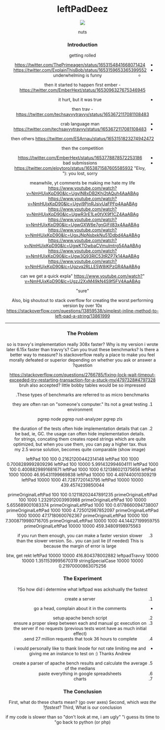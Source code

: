 <summary dir=rtl align=center><summary dir=ltr /><h1>leftPadDeez</h1></summary>
<img align=center src=https://user-images.githubusercontent.com/31113245/235832123-4a107f5b-b66a-49a8-a679-e4334e38b512.png />
<p align=center>nuts</p>

### Introduction
getting rolled
* https://twitter.com/ThePrimeagen/status/1653154841668071424
* https://twitter.com/ExplainThisBob/status/1653159653365399552
  - underwhelming is funny

then it started to happen
first ember - https://twitter.com/EmberHext/status/1653096327675346945
  - it hurt, but it was true

then trav - https://twitter.com/techsavvytravvy/status/1653672117081108483
  - crab language man
  - https://twitter.com/techsavvytravvy/status/1653672117081108483

then others
https://twitter.com/ESArnau/status/1653151823274942472

then the competition
  - https://twitter.com/EmberHext/status/1653778878572253186
  - bad submissions
        https://twitter.com/eloytoro/status/1653871587605585932
        "Eloy, you lost, sorry :("

meanwhile, yt comments be making me hate my life
https://www.youtube.com/watch?v=NmHUjxKpD90&lc=UgylN8xDB2Khj2tAQuh4AaABAg
https://www.youtube.com/watch?v=NmHUjxKpD90&lc=Ugyi9PjnRJsivUaFPFp4AaABAg
https://www.youtube.com/watch?v=NmHUjxKpD90&lc=UgwR3rE1Le0tVX9f1CZ4AaABAg
https://www.youtube.com/watch?v=NmHUjxKpD90&lc=UgwGXW6e7gnGjFil83x4AaABAg
https://www.youtube.com/watch?v=NmHUjxKpD90&lc=UgxJNpNsbxkNu51Ddbd4AaABAg
https://www.youtube.com/watch?v=NmHUjxKpD90&lc=UgwKTOwbaCVmulmtrg54AaABAg
https://www.youtube.com/watch?v=NmHUjxKpD90&lc=Ugw3Q93RlC53tRZP7k14AaABAg
https://www.youtube.com/watch?v=NmHUjxKpD90&lc=Ugzvq2RLLE5W8iKPzGR4AaABAg

"can we get a quick expla"
https://www.youtube.com/watch?v=NmHUjxKpD90&lc=UgzJ2XxM49kN4S9f5FV4AaABAg

"sure"

Also, big shoutout to stack overflow for creating the worst performing version
by over 10x
https://stackoverflow.com/questions/13859538/simplest-inline-method-to-left-pad-a-string/13861999

---

### The Problem
so is travvy's implementation really 308x faster?  Why is my version i wrote
later 6.15x faster than travvy's?  Can you trust these benchmarks?  Is there a
better way to measure?  Is stackoverflow really a place to make you feel
morally defeated or superior depending on whether you ask or answer a question?

https://stackoverflow.com/questions/2766785/fixing-lock-wait-timeout-exceeded-try-restarting-transaction-for-a-stuck-my/4797328#4797328
bruh
also accepted? little bobby tables would be so impressed

These types of benchmarks are referred to as micro benchmarks.
1. they are often ran on "someone's computer."  Its not a great testing
   environment

   pgrep node
   pgrep rust-analyzer
   pgrep zls

2. the duration of the tests often hide implementation details that can be bad,
   ie, GC.  the usage can often hide implementation details.  for strings,
   concating them creates roped strings which are quite optimized, but when you
   use them, you can pay a higher tax.  thus my 2.5 worse solution, becomes
   quite comparable (show image)

leftPad 100 100 0.21621200442314148
leftPad 100 1000 0.7008289992809296
leftPad 100 10000 5.991432994604111
leftPad 1000 100 0.4008829891681671
leftPad 1000 1000 6.121386021375656
leftPad 1000 10000 46.95431199669838
leftPad 10000 100 4.497440010309219
leftPad 10000 1000 41.7287720143795
leftPad 10000 10000 439.4574239850044

primeOriginalLeftPad 100 100 0.12118202447891235
primeOriginalLeftPad 100 1000 1.232912003993988
primeOriginalLeftPad 100 10000 5.655689001083374
primeOriginalLeftPad 1000 100 0.6178660094738007
primeOriginalLeftPad 1000 1000 4.725012987852097
primeOriginalLeftPad 1000 10000 47.17180600762367
primeOriginalLeftPad 10000 100 7.3008719980716705
primeOriginalLeftPad 10000 1000 44.14427199959755
primeOriginalLeftPad 10000 10000 459.34809198975563

3. if you run them enough, you can make a faster version slower than the slower
   version.  So.. you can just lie (if needed)  This is because the margin of
   error is large

btw, get rekt
leftPad 10000 10000 416.804378002882
leftpadTravvy 10000 10000 1.3511539995670319
stringSpecialCase 10000 10000 0.21970000863075256

### The Experiment
So how did i determine what leftpad was ackshually the fastest?

1. create a server
  - go a head, complain about it in the comments
2. setup apache bench script
3. ensure a proper sleep between each and manual gc execution on the server if
   no requests (previous tests wont have as much initial effect)
4. send 27 million requests that took 36 hours to complete.
  - i would personally like to thank linode for not rate limiting me and giving me an instance to test on :)  Thanks Andrew
5. create a parser of apache bench results and calculate the average of the medians
6. paste everything in google spreadsheets
7. charts

### The Conclusion
First, what do these charts mean? (go over axes)
Second, which _was the fastest_?
Third, What is our conclusion?

if my code is slower than so
"don't look at me, i am ugly"
"i guess its time to go back to python (or php)"
